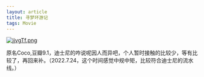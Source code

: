 ```yaml
---
layout: article
title: 寻梦环游记
tags: Movie
---
```


[![jjvgTf.png](https://s1.ax1x.com/2022/07/24/jjvgTf.png)]()

原名Coco,豆瓣9.1，迪士尼的咋说呢因人而异吧，个人暂时接触的比较少，等有比较了，再回来补。（2022.7.24，这个时间感觉中规中矩，比较符合迪士尼的流水线。）